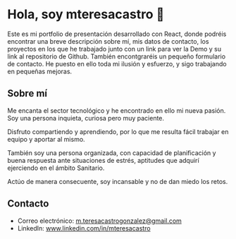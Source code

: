# Hola, soy mteresacastro 👋

Este es mi portfolio de presentación desarrollado con React, donde podréis encontrar una breve descripción sobre mí, mis datos de contacto, los proyectos en los que he trabajado junto con un link para ver la Demo y su link al repositorio de Github. También encontgraréis un pequeño formulario de contacto. He puesto en ello toda mi ilusión y esfuerzo, y sigo trabajando en pequeñas mejoras.

## Sobre mí

Me encanta el sector  tecnológico y he encontrado en ello mi nueva pasión. Soy  una persona inquieta,  curiosa pero muy paciente.

Disfruto compartiendo y aprendiendo, por lo que me resulta fácil trabajar en equipo y aportar al mismo. 

También soy una persona organizada, con capacidad de planificación y buena respuesta ante situaciones de estrés, aptitudes que adquirí ejerciendo en el ámbito Sanitario.

Actúo de manera consecuente, soy incansable y no de dan miedo los retos.


## Contacto

- Correo electrónico: m.teresacastrogonzalez@gmail.com
- LinkedIn: www.linkedin.com/in/mteresacastro


